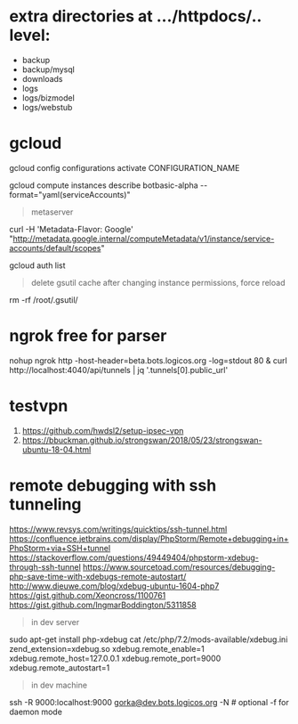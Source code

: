 # extra directories at .../httpdocs/.. level:

- backup
- backup/mysql
- downloads
- logs
- logs/bizmodel
- logs/webstub



# gcloud

gcloud config configurations activate CONFIGURATION_NAME

gcloud compute instances describe botbasic-alpha --format="yaml(serviceAccounts)"

>metaserver

curl -H 'Metadata-Flavor: Google' "http://metadata.google.internal/computeMetadata/v1/instance/service-accounts/default/scopes"

gcloud auth list

>delete gsutil cache after changing instance permissions, force reload

rm -rf /root/.gsutil/



# ngrok free for parser

nohup ngrok http -host-header=beta.bots.logicos.org -log=stdout 80 &
curl http://localhost:4040/api/tunnels | jq '.tunnels[0].public_url'



# testvpn

1. https://github.com/hwdsl2/setup-ipsec-vpn
2. https://bbuckman.github.io/strongswan/2018/05/23/strongswan-ubuntu-18-04.html



# remote debugging with ssh tunneling

https://www.revsys.com/writings/quicktips/ssh-tunnel.html
https://confluence.jetbrains.com/display/PhpStorm/Remote+debugging+in+PhpStorm+via+SSH+tunnel
https://stackoverflow.com/questions/49449404/phpstorm-xdebug-through-ssh-tunnel
https://www.sourcetoad.com/resources/debugging-php-save-time-with-xdebugs-remote-autostart/
http://www.dieuwe.com/blog/xdebug-ubuntu-1604-php7
https://gist.github.com/Xeoncross/1100761
https://gist.github.com/IngmarBoddington/5311858

>in dev server

sudo apt-get install php-xdebug
cat /etc/php/7.2/mods-available/xdebug.ini
zend_extension=xdebug.so
xdebug.remote_enable=1
xdebug.remote_host=127.0.0.1
xdebug.remote_port=9000
xdebug.remote_autostart=1

>in dev machine

ssh -R 9000:localhost:9000 gorka@dev.bots.logicos.org -N   # optional -f for daemon mode

